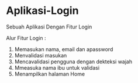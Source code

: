# Aplikasi-Login
Sebuah Aplikasi Dengan Fitur Login

Alur Fitur Login :
1. Memasukan nama, email dan apassword
2. Menvalidasi masukan
3. Mencavalidasi pengguna dengan dekteksi wajah
4. Mmeasuka nama ibu untuk validasi
5. Menampilkan halaman Home
